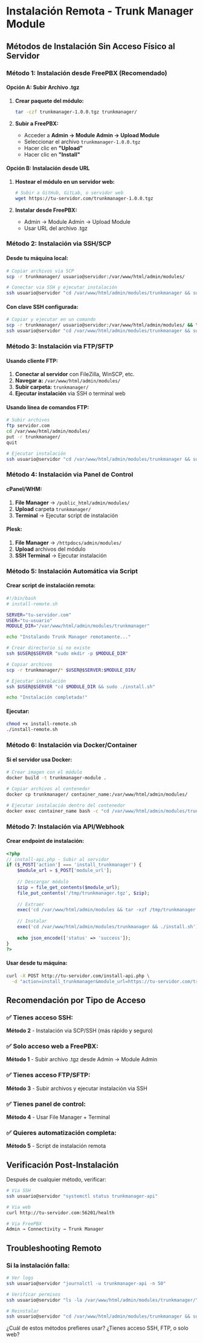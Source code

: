 # Instalación Remota - Trunk Manager Module

## Métodos de Instalación Sin Acceso Físico al Servidor

### Método 1: Instalación desde FreePBX (Recomendado)

#### Opción A: Subir Archivo .tgz
1. **Crear paquete del módulo:**
   ```bash
   tar -czf trunkmanager-1.0.0.tgz trunkmanager/
   ```

2. **Subir a FreePBX:**
   - Acceder a **Admin → Module Admin → Upload Module**
   - Seleccionar el archivo `trunkmanager-1.0.0.tgz`
   - Hacer clic en **"Upload"**
   - Hacer clic en **"Install"**

#### Opción B: Instalación desde URL
1. **Hostear el módulo en un servidor web:**
   ```bash
   # Subir a GitHub, GitLab, o servidor web
   wget https://tu-servidor.com/trunkmanager-1.0.0.tgz
   ```

2. **Instalar desde FreePBX:**
   - Admin → Module Admin → Upload Module
   - Usar URL del archivo .tgz

### Método 2: Instalación via SSH/SCP

#### Desde tu máquina local:
```bash
# Copiar archivos via SCP
scp -r trunkmanager/ usuario@servidor:/var/www/html/admin/modules/

# Conectar via SSH y ejecutar instalación
ssh usuario@servidor "cd /var/www/html/admin/modules/trunkmanager && sudo ./install.sh"
```

#### Con clave SSH configurada:
```bash
# Copiar y ejecutar en un comando
scp -r trunkmanager/ usuario@servidor:/var/www/html/admin/modules/ && \
ssh usuario@servidor "cd /var/www/html/admin/modules/trunkmanager && sudo ./install.sh"
```

### Método 3: Instalación via FTP/SFTP

#### Usando cliente FTP:
1. **Conectar al servidor** con FileZilla, WinSCP, etc.
2. **Navegar a:** `/var/www/html/admin/modules/`
3. **Subir carpeta:** `trunkmanager/`
4. **Ejecutar instalación** via SSH o terminal web

#### Usando línea de comandos FTP:
```bash
# Subir archivos
ftp servidor.com
cd /var/www/html/admin/modules/
put -r trunkmanager/
quit

# Ejecutar instalación
ssh usuario@servidor "cd /var/www/html/admin/modules/trunkmanager && sudo ./install.sh"
```

### Método 4: Instalación via Panel de Control

#### cPanel/WHM:
1. **File Manager** → `/public_html/admin/modules/`
2. **Upload** carpeta `trunkmanager/`
3. **Terminal** → Ejecutar script de instalación

#### Plesk:
1. **File Manager** → `/httpdocs/admin/modules/`
2. **Upload** archivos del módulo
3. **SSH Terminal** → Ejecutar instalación

### Método 5: Instalación Automática via Script

#### Crear script de instalación remota:
```bash
#!/bin/bash
# install-remote.sh

SERVER="tu-servidor.com"
USER="tu-usuario"
MODULE_DIR="/var/www/html/admin/modules/trunkmanager"

echo "Instalando Trunk Manager remotamente..."

# Crear directorio si no existe
ssh $USER@$SERVER "sudo mkdir -p $MODULE_DIR"

# Copiar archivos
scp -r trunkmanager/* $USER@$SERVER:$MODULE_DIR/

# Ejecutar instalación
ssh $USER@$SERVER "cd $MODULE_DIR && sudo ./install.sh"

echo "Instalación completada!"
```

#### Ejecutar:
```bash
chmod +x install-remote.sh
./install-remote.sh
```

### Método 6: Instalación via Docker/Container

#### Si el servidor usa Docker:
```bash
# Crear imagen con el módulo
docker build -t trunkmanager-module .

# Copiar archivos al contenedor
docker cp trunkmanager/ container_name:/var/www/html/admin/modules/

# Ejecutar instalación dentro del contenedor
docker exec container_name bash -c "cd /var/www/html/admin/modules/trunkmanager && ./install.sh"
```

### Método 7: Instalación via API/Webhook

#### Crear endpoint de instalación:
```php
<?php
// install-api.php - Subir al servidor
if ($_POST['action'] === 'install_trunkmanager') {
    $module_url = $_POST['module_url'];
    
    // Descargar módulo
    $zip = file_get_contents($module_url);
    file_put_contents('/tmp/trunkmanager.tgz', $zip);
    
    // Extraer
    exec('cd /var/www/html/admin/modules && tar -xzf /tmp/trunkmanager.tgz');
    
    // Instalar
    exec('cd /var/www/html/admin/modules/trunkmanager && ./install.sh');
    
    echo json_encode(['status' => 'success']);
}
?>
```

#### Usar desde tu máquina:
```bash
curl -X POST http://tu-servidor.com/install-api.php \
  -d "action=install_trunkmanager&module_url=https://tu-servidor.com/trunkmanager.tgz"
```

## Recomendación por Tipo de Acceso

### ✅ **Tienes acceso SSH:**
**Método 2** - Instalación via SCP/SSH (más rápido y seguro)

### ✅ **Solo acceso web a FreePBX:**
**Método 1** - Subir archivo .tgz desde Admin → Module Admin

### ✅ **Tienes acceso FTP/SFTP:**
**Método 3** - Subir archivos y ejecutar instalación via SSH

### ✅ **Tienes panel de control:**
**Método 4** - Usar File Manager + Terminal

### ✅ **Quieres automatización completa:**
**Método 5** - Script de instalación remota

## Verificación Post-Instalación

Después de cualquier método, verificar:

```bash
# Via SSH
ssh usuario@servidor "systemctl status trunkmanager-api"

# Via web
curl http://tu-servidor.com:56201/health

# Via FreePBX
Admin → Connectivity → Trunk Manager
```

## Troubleshooting Remoto

### Si la instalación falla:
```bash
# Ver logs
ssh usuario@servidor "journalctl -u trunkmanager-api -n 50"

# Verificar permisos
ssh usuario@servidor "ls -la /var/www/html/admin/modules/trunkmanager/"

# Reinstalar
ssh usuario@servidor "cd /var/www/html/admin/modules/trunkmanager && sudo ./install.sh"
```

¿Cuál de estos métodos prefieres usar? ¿Tienes acceso SSH, FTP, o solo web?
